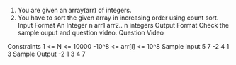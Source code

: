 1. You are given an array(arr) of integers.
2. You have to sort the given array in increasing order using count sort.
   Input Format
   An Integer n
   arr1
   arr2..
   n integers
   Output Format
   Check the sample ouput and question video.
   Question Video

Constraints
1 <= N <= 10000
-10^8 <= arr[i] <= 10^8
Sample Input
5
7
-2
4
1
3
Sample Output
-2
1
3
4
7

